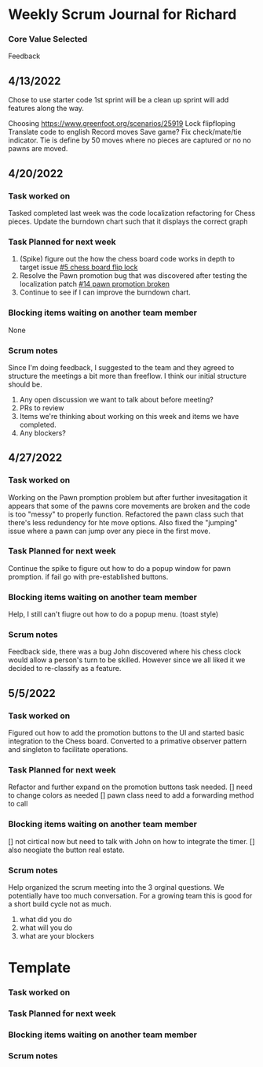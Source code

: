 # Weekly Scrum Journal for Richard #
### Core Value Selected ###
Feedback

## 4/13/2022 ##
Chose to use starter code 
1st sprint will be a clean up sprint will add features along the way.

Choosing https://www.greenfoot.org/scenarios/25919
Lock flipfloping 
Translate code to english
Record moves
Save game?
Fix check/mate/tie indicator.
Tie is define by 50 moves where no pieces are captured or no no pawns are moved.

## 4/20/2022 ##

### Task worked on ###
Tasked completed last week was the code localization refactoring for Chess pieces.
Update the burndown chart such that it displays the correct graph

### Task Planned for next week ###
1. (Spike) figure out the how the chess board code works in depth to target issue [#5 chess board flip lock](https://github.com/nguyensjsu/sp22-202-four-musketeers/issues/5)
2. Resolve the Pawn promotion bug that was discovered after testing the localization patch [#14 pawn promotion broken](https://github.com/nguyensjsu/sp22-202-four-musketeers/issues/14)
3. Continue to see if I can improve the burndown chart.

### Blocking items waiting on another team member ###
None

### Scrum notes ###
Since I'm doing feedback, I suggested to the team and they agreed to structure the meetings a bit more than freeflow.
I think our initial structure should be.
1. Any open discussion we want to talk about before meeting?
2. PRs to review
3. Items we're thinking about working on this week and items we have completed.
4. Any blockers?



##  4/27/2022
### Task worked on ###
Working on the Pawn promption problem but after further invesitagation it appears that some of the pawns core movements are broken and the code is too "messy" to properly function. Refactored the pawn class such that there's less redundency for hte move options. Also fixed the "jumping" issue where a pawn can jump over any piece in the first move. 

### Task Planned for next week ###
Continue the spike to figure out how to do a popup window for pawn promption. if fail go with pre-established buttons.

### Blocking items waiting on another team member ###
Help, I still can't fiugre out how to do a popup menu. (toast style)

### Scrum notes ###
Feedback side, there was a bug John discovered where his chess clock would allow a person's turn to be skilled. However since we all liked it we decided to re-classify as a feature.

## 5/5/2022 ##
### Task worked on ###
Figured out how to add the promotion buttons to the UI and started basic integration to the Chess board. Converted to a primative observer pattern and singleton to facilitate operations.
### Task Planned for next week ###
Refactor and further expand on the promotion buttons task needed.
[] need to change colors as needed
[] pawn class need to add a forwarding method to call 
### Blocking items waiting on another team member ###
[] not cirtical now but need to talk with John on how to integrate the timer.
[] also neogiate the button real estate.
### Scrum notes ###
Help organized the scrum meeting into the 3 orginal questions. We potentially have too much conversation. For a growing team this is good for a short build cycle not as much.
1. what did you do
2. what will you do
3. what are your blockers

# Template #
### Task worked on ###
### Task Planned for next week ###
### Blocking items waiting on another team member ###
### Scrum notes ###